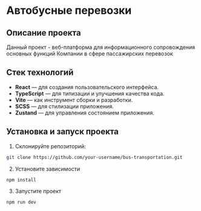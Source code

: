 # Автобусные перевозки

## Описание проекта

Данный проект - веб-платформа для информационного сопровождения основных функций Компании в сфере пассажирских перевозок

## Стек технологий

- **React** — для создания пользовательского интерфейса.
- **TypeScript** — для типизации и улучшения качества кода.
- **Vite** — как инструмент сборки и разработки.
- **SCSS** — для стилизации приложения.
- **Zustand** — для управления состоянием приложения.

<!--
## Бизнес-логика

### Основные сущности системы:

- **Пользователи**: система различает несколько ролей пользователей (Администратор, Кассир, Диспетчер), каждая из которых имеет свои права доступа и задачи.
- **Маршруты**: автобусы следуют по определенным маршрутам с заранее установленными остановками, датами и временем отправления.
- **Билеты**: пользователи могут бронировать, покупать и возвращать билеты. Система поддерживает несколько типов билетов, включая полные, детские, льготные.
- **Скидки и привилегии**: предусмотрены различные виды скидок для студентов, военных и других категорий пользователей.
- **Станции**: каждый маршрут включает список станций, где происходят остановки для посадки и высадки пассажиров.
- **Оплата**: система поддерживает оплату как наличными, так и картой через банковский терминал, а также с помощью систем быстрого перевода (СБП).
- **Управление местами**: система отображает текущее состояние каждого места в автобусе (свободно, забронировано, занято).

### Роли пользователей:

- **Администратор**: управляет всей системой, включая пользователей, маршруты, автобусы и кассиров.
- **Кассир**: регистрирует продажи билетов, принимает оплату, проверяет наличие свободных мест, обрабатывает возвраты и скидки.
- **Диспетчер**: следит за текущими маршрутами и управляет рейсами, чтобы обеспечивать своевременное прибытие и отправление автобусов.

### Основные функции:

1. **Создание маршрутов**: администратор может задавать маршруты, управлять остановками и расписанием.
2. **Продажа билетов**: кассиры могут оформлять билеты для пассажиров, предоставлять скидки и работать с оплатой.
3. **Управление автобусами**: отображение занятых и свободных мест, регистрация отправления и прибытия автобусов.
4. **Возврат билетов**: пассажиры могут сдать билет через кассира, с применением соответствующих правил возврата. -->

## Установка и запуск проекта

1. Склонируйте репозиторий:

```bash
git clone https://github.com/your-username/bus-transportation.git
```

2. Установите зависимости

```bash
npm install
```

3. Запустите проект

```bash
npm run dev
```
